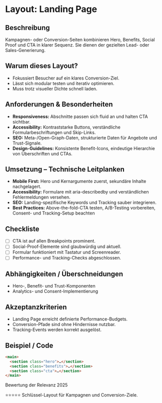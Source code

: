 # Layout: Landing Page

## Beschreibung
Kampagnen- oder Conversion-Seiten kombinieren Hero, Benefits, Social Proof und CTA in klarer Sequenz. Sie dienen der gezielten Lead- oder Sales-Generierung.

## Warum dieses Layout?
- Fokussiert Besucher auf ein klares Conversion-Ziel.
- Lässt sich modular testen und iterativ optimieren.
- Muss trotz visueller Dichte schnell laden.

## Anforderungen & Besonderheiten
- **Responsiveness:** Abschnitte passen sich fluid an und halten CTA sichtbar.
- **Accessibility:** Kontraststarke Buttons, verständliche Formularbeschriftungen und Skip-Links.
- **SEO:** Meta-/Open-Graph-Daten, strukturierte Daten für Angebote und Trust-Signale.
- **Design-Guidelines:** Konsistente Benefit-Icons, eindeutige Hierarchie von Überschriften und CTAs.

## Umsetzung – Technische Leitplanken
- **Mobile First:** Hero und Kernargumente zuerst, sekundäre Inhalte nachgelagert.
- **Accessibility:** Formulare mit aria-describedby und verständlichen Fehlermeldungen versehen.
- **SEO:** Landing-spezifische Keywords und Tracking sauber integrieren.
- **Best Practices:** Above-the-fold-CTA testen, A/B-Testing vorbereiten, Consent- und Tracking-Setup beachten

## Checkliste
- [ ] CTA ist auf allen Breakpoints prominent.
- [ ] Social-Proof-Elemente sind glaubwürdig und aktuell.
- [ ] Formular funktioniert mit Tastatur und Screenreader.
- [ ] Performance- und Tracking-Checks abgeschlossen.

## Abhängigkeiten / Überschneidungen
- Hero-, Benefit- und Trust-Komponenten
- Analytics- und Consent-Implementierung

## Akzeptanzkriterien
- Landing Page erreicht definierte Performance-Budgets.
- Conversion-Pfade sind ohne Hindernisse nutzbar.
- Tracking-Events werden korrekt ausgelöst.

## Beispiel / Code
```html
<main>
  <section class="hero">…</section>
  <section class="benefits">…</section>
  <section class="cta">…</section>
</main>
```

Bewertung der Relevanz 2025

⭐⭐⭐⭐⭐ Schlüssel-Layout für Kampagnen und Conversion-Ziele.
